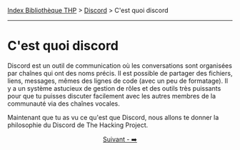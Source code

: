 [Index Bibliothèque THP](https://github.com/TheHackingProject/bibliotheque-THP/wiki) > [Discord](https://github.com/TheHackingProject/bibliotheque-THP/wiki/tuto_discord.md) > C'est quoi discord

___

# C'est quoi discord

Discord est un outil de communication où les conversations sont organisées par chaînes qui ont des noms précis. Il est possible de partager des fichiers, liens, messages, mêmes des lignes de code (avec un peu de formatage).
Il y a un système astucieux de gestion de rôles et des outils très puissants pour que tu puisses discuter facilement avec les autres membres de la communauté via des chaînes vocales.

Maintenant que tu as vu ce qu'est que Discord, nous allons te donner la philosophie du Discord de The Hacking Project.


<div align="center">

[Suivant - ➡️](https://github.com/TheHackingProject/bibliotheque-THP/wiki/philosophie_de_discord_a_thp.md)

</div>
